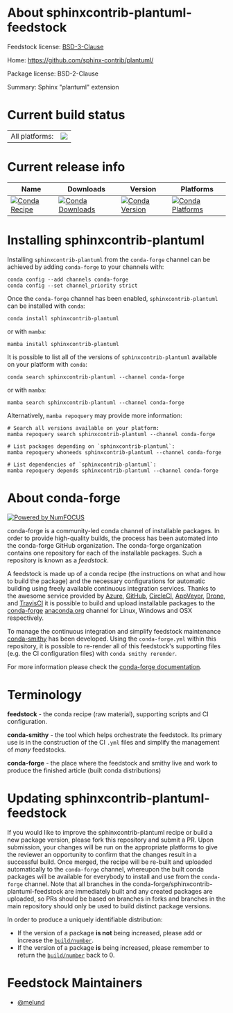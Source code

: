 About sphinxcontrib-plantuml-feedstock
======================================

Feedstock license: [BSD-3-Clause](https://github.com/conda-forge/sphinxcontrib-plantuml-feedstock/blob/main/LICENSE.txt)

Home: https://github.com/sphinx-contrib/plantuml/

Package license: BSD-2-Clause

Summary: Sphinx "plantuml" extension

Current build status
====================


<table><tr><td>All platforms:</td>
    <td>
      <a href="https://dev.azure.com/conda-forge/feedstock-builds/_build/latest?definitionId=19649&branchName=main">
        <img src="https://dev.azure.com/conda-forge/feedstock-builds/_apis/build/status/sphinxcontrib-plantuml-feedstock?branchName=main">
      </a>
    </td>
  </tr>
</table>

Current release info
====================

| Name | Downloads | Version | Platforms |
| --- | --- | --- | --- |
| [![Conda Recipe](https://img.shields.io/badge/recipe-sphinxcontrib--plantuml-green.svg)](https://anaconda.org/conda-forge/sphinxcontrib-plantuml) | [![Conda Downloads](https://img.shields.io/conda/dn/conda-forge/sphinxcontrib-plantuml.svg)](https://anaconda.org/conda-forge/sphinxcontrib-plantuml) | [![Conda Version](https://img.shields.io/conda/vn/conda-forge/sphinxcontrib-plantuml.svg)](https://anaconda.org/conda-forge/sphinxcontrib-plantuml) | [![Conda Platforms](https://img.shields.io/conda/pn/conda-forge/sphinxcontrib-plantuml.svg)](https://anaconda.org/conda-forge/sphinxcontrib-plantuml) |

Installing sphinxcontrib-plantuml
=================================

Installing `sphinxcontrib-plantuml` from the `conda-forge` channel can be achieved by adding `conda-forge` to your channels with:

```
conda config --add channels conda-forge
conda config --set channel_priority strict
```

Once the `conda-forge` channel has been enabled, `sphinxcontrib-plantuml` can be installed with `conda`:

```
conda install sphinxcontrib-plantuml
```

or with `mamba`:

```
mamba install sphinxcontrib-plantuml
```

It is possible to list all of the versions of `sphinxcontrib-plantuml` available on your platform with `conda`:

```
conda search sphinxcontrib-plantuml --channel conda-forge
```

or with `mamba`:

```
mamba search sphinxcontrib-plantuml --channel conda-forge
```

Alternatively, `mamba repoquery` may provide more information:

```
# Search all versions available on your platform:
mamba repoquery search sphinxcontrib-plantuml --channel conda-forge

# List packages depending on `sphinxcontrib-plantuml`:
mamba repoquery whoneeds sphinxcontrib-plantuml --channel conda-forge

# List dependencies of `sphinxcontrib-plantuml`:
mamba repoquery depends sphinxcontrib-plantuml --channel conda-forge
```


About conda-forge
=================

[![Powered by
NumFOCUS](https://img.shields.io/badge/powered%20by-NumFOCUS-orange.svg?style=flat&colorA=E1523D&colorB=007D8A)](https://numfocus.org)

conda-forge is a community-led conda channel of installable packages.
In order to provide high-quality builds, the process has been automated into the
conda-forge GitHub organization. The conda-forge organization contains one repository
for each of the installable packages. Such a repository is known as a *feedstock*.

A feedstock is made up of a conda recipe (the instructions on what and how to build
the package) and the necessary configurations for automatic building using freely
available continuous integration services. Thanks to the awesome service provided by
[Azure](https://azure.microsoft.com/en-us/services/devops/), [GitHub](https://github.com/),
[CircleCI](https://circleci.com/), [AppVeyor](https://www.appveyor.com/),
[Drone](https://cloud.drone.io/welcome), and [TravisCI](https://travis-ci.com/)
it is possible to build and upload installable packages to the
[conda-forge](https://anaconda.org/conda-forge) [anaconda.org](https://anaconda.org/)
channel for Linux, Windows and OSX respectively.

To manage the continuous integration and simplify feedstock maintenance
[conda-smithy](https://github.com/conda-forge/conda-smithy) has been developed.
Using the ``conda-forge.yml`` within this repository, it is possible to re-render all of
this feedstock's supporting files (e.g. the CI configuration files) with ``conda smithy rerender``.

For more information please check the [conda-forge documentation](https://conda-forge.org/docs/).

Terminology
===========

**feedstock** - the conda recipe (raw material), supporting scripts and CI configuration.

**conda-smithy** - the tool which helps orchestrate the feedstock.
                   Its primary use is in the construction of the CI ``.yml`` files
                   and simplify the management of *many* feedstocks.

**conda-forge** - the place where the feedstock and smithy live and work to
                  produce the finished article (built conda distributions)


Updating sphinxcontrib-plantuml-feedstock
=========================================

If you would like to improve the sphinxcontrib-plantuml recipe or build a new
package version, please fork this repository and submit a PR. Upon submission,
your changes will be run on the appropriate platforms to give the reviewer an
opportunity to confirm that the changes result in a successful build. Once
merged, the recipe will be re-built and uploaded automatically to the
`conda-forge` channel, whereupon the built conda packages will be available for
everybody to install and use from the `conda-forge` channel.
Note that all branches in the conda-forge/sphinxcontrib-plantuml-feedstock are
immediately built and any created packages are uploaded, so PRs should be based
on branches in forks and branches in the main repository should only be used to
build distinct package versions.

In order to produce a uniquely identifiable distribution:
 * If the version of a package **is not** being increased, please add or increase
   the [``build/number``](https://docs.conda.io/projects/conda-build/en/latest/resources/define-metadata.html#build-number-and-string).
 * If the version of a package **is** being increased, please remember to return
   the [``build/number``](https://docs.conda.io/projects/conda-build/en/latest/resources/define-metadata.html#build-number-and-string)
   back to 0.

Feedstock Maintainers
=====================

* [@melund](https://github.com/melund/)

